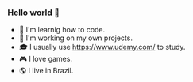 ### Hello world 👋

- 📝 I'm learnig how to code.
- 💪 I'm working on my own projects.
- 🎓 I usually use https://www.udemy.com/ to study.
- 🎮 I love games.
- 🌎 I live in Brazil.
<!--
**joaopioner1/joaopioner1** is a ✨ _special_ ✨ repository because its `README.md` (this file) appears on your GitHub profile.

Here are some ideas to get you started:

- 🔭 I’m currently working on ...
- 🌱 I’m currently learning ...
- 👯 I’m looking to collaborate on ...
- 🤔 I’m looking for help with ...
- 💬 Ask me about ...
- 📫 How to reach me: ...
- 😄 Pronouns: ...
- ⚡ Fun fact: ...
-->
